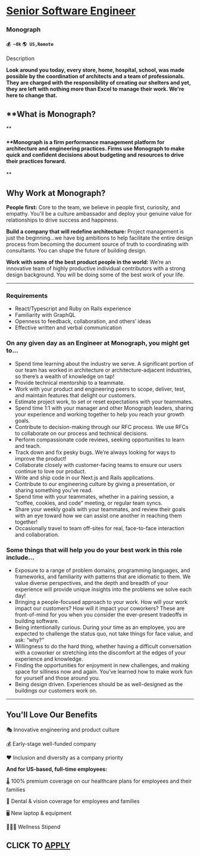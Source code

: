 # [Senior Software Engineer](https://www.remotewlb.com/apply/senior-software-engineer-80369)  
### Monograph  
#### `💰 ~0k` `🌎 US,Remote`  

Description

**Look around you today, every store, home, hospital, school, was made possible by the coordination of architects and a team of professionals. They are charged with the responsibility of creating our shelters and yet, they are left with nothing more than Excel to manage their work. We're here to change that.**

## **What is Monograph?  
**

#### ****Monograph is a firm performance management platform for architecture and engineering practices. Firms use Monograph to make quick and confident decisions about budgeting and resources to drive their practices forward.**  
**

## **Why Work at Monograph?**

**People first:** Core to the team, we believe in people first, curiosity, and empathy. You'll be a culture ambassador and deploy your genuine value for relationships to drive success and happiness.

**Build a company that will redefine architecture:** Project management is just the beginning...we have big ambitions to help facilitate the entire design process from becoming the document source of truth to coordinating with consultants. You can shape the future of building design.

**Work with some of the best product people in the world:** We’re an innovative team of highly productive individual contributors with a strong design background. You will be doing some of the best work of your life.

* * *

### Requirements

  * React/Typescript and Ruby on Rails experience
  * Familiarity with GraphQL
  * Openness to feedback, collaboration, and others’ ideas
  * Effective written and verbal communication

### **On any given day as an Engineer at Monograph, you might get to…**

  * Spend time learning about the industry we serve. A significant portion of our team has worked in architecture or architecture-adjacent industries, so there’s a wealth of knowledge on tap!
  * Provide technical mentorship to a teammate.
  * Work with your product and engineering peers to scope, deliver, test, and maintain features that delight our customers.
  * Estimate project work, to set or reset expectations with your teammates.
  * Spend time 1:1 with your manager and other Monograph leaders, sharing your experience and working together to help you reach your growth goals.
  * Contribute to decision-making through our RFC process. We use RFCs to collaborate on our process and technical decisions.
  * Perform compassionate code reviews, seeking opportunities to learn and teach.
  * Track down and fix pesky bugs. We’re always looking for ways to improve the product!
  * Collaborate closely with customer-facing teams to ensure our users continue to love our product.
  * Write and ship code in our Next.js and Rails applications.
  * Contribute to our engineering culture by giving a presentation, or sharing something you’ve read.
  * Spend time with your teammates, whether in a pairing session, a “coffee, cookies, and code” meeting, or regular team syncs.
  * Share your weekly goals with your teammates, and review their goals with an eye toward how we can assist one another in reaching them together!
  * Occasionally travel to team off-sites for real, face-to-face interaction and collaboration.

### **Some things that will help you do your best work in this role include…**

  * Exposure to a range of problem domains, programming languages, and frameworks, and familiarity with patterns that are idiomatic to them. We value diverse perspectives, and the depth and breadth of your experience will provide unique insights into the problems we solve each day!
  * Bringing a people-focused approach to your work. How will your work impact our customers? How will it impact your coworkers? These are front-of-mind for you when you consider the ever-present tradeoffs in building software.
  * Being intentionally curious. During your time as an employee, you are expected to challenge the status quo, not take things for face value, and ask: “why?”
  * Willingness to do the hard thing, whether having a difficult conversation with a coworker or stretching into the discomfort at the edges of your experience and knowledge.
  * Finding the opportunities for enjoyment in new challenges, and making space for silliness now and again. You’ve learned how to make work fun for yourself and those around you.
  * Being design driven. Experiences should be as well-designed as the buildings our customers work on.

* * *

## **You'll Love Our Benefits**

🎭 Innovative engineering and product culture

💰 Early-stage well-funded company

❤️ Inclusion and diversity as a company priority

  
**And for US-based, full-time employees:**

🌡 100% premium coverage on our healthcare plans for employees and their families

🦷 Dental & vision coverage for employees and families

🖥 New laptop & equipment

🏋🏻‍♀️ Wellness Stipend

  
## CLICK TO [APPLY](https://www.remotewlb.com/apply/senior-software-engineer-80369)

